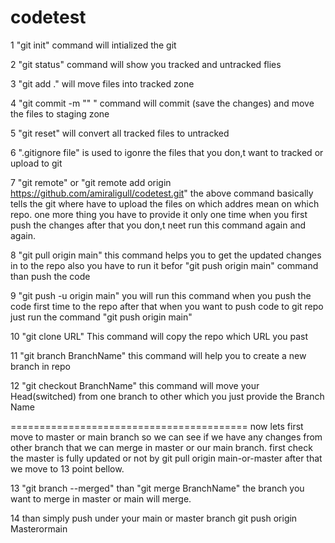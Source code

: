# codetest

1 "git init" command will intialized the git

2 "git status" command will show you tracked and untracked flies

3 "git add ." will move files into tracked zone

4 "git commit -m "" " command will commit (save the changes) and move the files to staging zone

5 "git reset" will convert all tracked files to untracked

6 ".gitignore file" is used to igonre the files that you don,t want to tracked or upload to git

7 "git remote" or "git remote add origin https://github.com/amiraligull/codetest.git"
the above command basically tells the git where have to upload the files on which addres mean on which repo. one more thing you have to provide it only one time when you first push the changes after that you don,t neet run this command again and again.

8 "git pull origin main" this command helps you to get the updated changes in to the repo also you have to run it befor "git push origin main" command than push the code

9 "git push -u origin main" you will run this command when you push the code first time to the repo after that when you want to push code to git repo just run the command "git push origin main"

10 "git clone URL" This command will copy the repo which URL you past

11 "git branch BranchName" this command will help you to create a new branch in repo

12 "git checkout BranchName" this command will move your Head(switched) from one branch to other which you just provide the Branch Name

=========================================
now lets first move to master or main branch so we can see if we have any changes from other branch that we can merge in master or our main branch.
first check the master is fully updated or not by git pull origin main-or-master
after that we move to 13 point bellow.

13 "git branch --merged" than
"git merge BranchName" the branch you want to merge in master or main will merge.

14 than simply push under your main or master branch git push origin Masterormain
